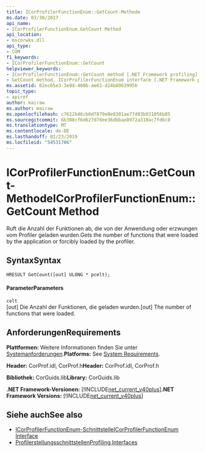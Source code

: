 ```yaml
---
title: ICorProfilerFunctionEnum::GetCount-Methode
ms.date: 03/30/2017
api_name:
- ICorProfilerFunctionEnum.GetCount Method
api_location:
- mscorwks.dll
api_type:
- COM
f1_keywords:
- ICorProfilerFunctionEnum::GetCount
helpviewer_keywords:
- ICorProfilerFunctionEnum::GetCount method [.NET Framework profiling]
- GetCount method, ICorProfilerFunctionEnum interface [.NET Framework profiling]
ms.assetid: 62ec65e3-3e9d-400b-ae61-d24b8963995b
topic_type:
- apiref
author: mairaw
ms.author: mairaw
ms.openlocfilehash: c7612b46cb0d7879e8e8301ae77d03b931856b85
ms.sourcegitcommit: 6b308cf6d627d78ee36dbbae8972a310ac7fd6c8
ms.translationtype: MT
ms.contentlocale: de-DE
ms.lasthandoff: 01/23/2019
ms.locfileid: "54531706"
---
```

# <a name="icorprofilerfunctionenumgetcount-method"></a><span data-ttu-id="5c73f-102">ICorProfilerFunctionEnum::GetCount-Methode</span><span class="sxs-lookup"><span data-stu-id="5c73f-102">ICorProfilerFunctionEnum::GetCount Method</span></span>
<span data-ttu-id="5c73f-103">Ruft die Anzahl der Funktionen ab, die von der Anwendung oder erzwungen vom Profiler geladen wurden.</span><span class="sxs-lookup"><span data-stu-id="5c73f-103">Gets the number of functions that were loaded by the application or forcibly loaded by the profiler.</span></span>  
  
## <a name="syntax"></a><span data-ttu-id="5c73f-104">Syntax</span><span class="sxs-lookup"><span data-stu-id="5c73f-104">Syntax</span></span>  
  
```  
HRESULT GetCount([out] ULONG * pcelt);  
```  
  
#### <a name="parameters"></a><span data-ttu-id="5c73f-105">Parameter</span><span class="sxs-lookup"><span data-stu-id="5c73f-105">Parameters</span></span>  
 `celt`  
 <span data-ttu-id="5c73f-106">[out] Die Anzahl der Funktionen, die geladen wurden.</span><span class="sxs-lookup"><span data-stu-id="5c73f-106">[out] The number of functions that were loaded.</span></span>  
  
## <a name="requirements"></a><span data-ttu-id="5c73f-107">Anforderungen</span><span class="sxs-lookup"><span data-stu-id="5c73f-107">Requirements</span></span>  
 <span data-ttu-id="5c73f-108">**Plattformen:** Weitere Informationen finden Sie unter [Systemanforderungen](../../../../docs/framework/get-started/system-requirements.md).</span><span class="sxs-lookup"><span data-stu-id="5c73f-108">**Platforms:** See [System Requirements](../../../../docs/framework/get-started/system-requirements.md).</span></span>  
  
 <span data-ttu-id="5c73f-109">**Header:** CorProf.idl, CorProf.h</span><span class="sxs-lookup"><span data-stu-id="5c73f-109">**Header:** CorProf.idl, CorProf.h</span></span>  
  
 <span data-ttu-id="5c73f-110">**Bibliothek:** CorGuids.lib</span><span class="sxs-lookup"><span data-stu-id="5c73f-110">**Library:** CorGuids.lib</span></span>  
  
 <span data-ttu-id="5c73f-111">**.NET Framework-Versionen:** [!INCLUDE[net_current_v40plus](../../../../includes/net-current-v40plus-md.md)]</span><span class="sxs-lookup"><span data-stu-id="5c73f-111">**.NET Framework Versions:** [!INCLUDE[net_current_v40plus](../../../../includes/net-current-v40plus-md.md)]</span></span>  
  
## <a name="see-also"></a><span data-ttu-id="5c73f-112">Siehe auch</span><span class="sxs-lookup"><span data-stu-id="5c73f-112">See also</span></span>
- [<span data-ttu-id="5c73f-113">ICorProfilerFunctionEnum-Schnittstelle</span><span class="sxs-lookup"><span data-stu-id="5c73f-113">ICorProfilerFunctionEnum Interface</span></span>](../../../../docs/framework/unmanaged-api/profiling/icorprofilerfunctionenum-interface.md)
- [<span data-ttu-id="5c73f-114">Profilerstellungsschnittstellen</span><span class="sxs-lookup"><span data-stu-id="5c73f-114">Profiling Interfaces</span></span>](../../../../docs/framework/unmanaged-api/profiling/profiling-interfaces.md)
